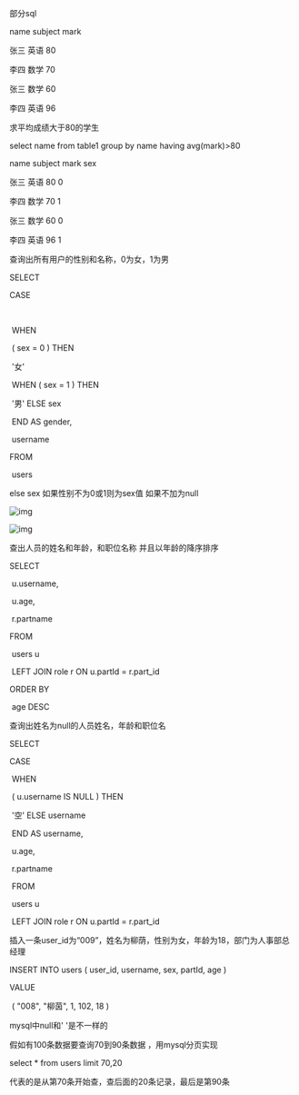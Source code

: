 部分sql



name  subject mark 

张三    英语     80

李四  数学    70

张三    数学   60

李四    英语    96

求平均成绩大于80的学生

select name from table1 group by name having avg(mark)>80

name  subject mark  sex

张三    英语     80   0

李四  数学    70      1

张三    数学   60       0

李四    英语    96      1

查询出所有用户的性别和名称，0为女，1为男

SELECT

CASE

​		

​	WHEN

​		( sex = 0 ) THEN

​			'女' 

​			WHEN ( sex = 1 ) THEN

​			'男' ELSE sex 

​		END AS gender,

​		username 

FROM

​	users

else sex 如果性别不为0或1则为sex值 如果不加为null

![img](D:\资料\note\weixinobU7VjmB4gE2gQfKWrwAnEjXNEuk\a732d89af8ef45469dd027e1fc92c8b1\qq截图20200721180711.png)

![img](D:\资料\note\weixinobU7VjmB4gE2gQfKWrwAnEjXNEuk\7d58c031f2d8457bb9cc24fe495f4051\qq截图20200721180725.png)

查出人员的姓名和年龄，和职位名称 并且以年龄的降序排序

SELECT

​	u.username,

​	u.age,

​	r.partname 

FROM

​	users u

​	LEFT JOIN role r ON u.partId = r.part_id 

ORDER BY

​	age DESC 

查询出姓名为null的人员姓名，年龄和职位名

SELECT

CASE

​	WHEN

​		( u.username IS NULL ) THEN

​			'空' ELSE username 

​			END AS username,

​		u.age,

​		r.partname 

​	FROM

​		users u

​		LEFT JOIN role r ON u.partId = r.part_id

插入一条user_id为“009”，姓名为柳荫，性别为女，年龄为18，部门为人事部总经理

INSERT INTO users ( user_id, username, sex, partId, age ) 

VALUE

​	( "008", "柳茵", 1, 102, 18 )

mysql中null和' '是不一样的

假如有100条数据要查询70到90条数据 ，用mysql分页实现

select * from users limit 70,20

代表的是从第70条开始查，查后面的20条记录，最后是第90条